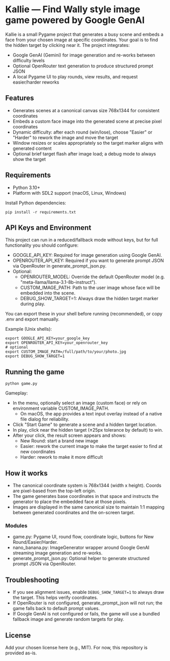 # Kallie — Find Wally style image game powered by Google GenAI

Kallie is a small Pygame project that generates a busy scene and embeds a face from your chosen image at specific coordinates. Your goal is to find the hidden target by clicking near it. The project integrates:
- Google GenAI (Gemini) for image generation and re-works between difficulty levels
- Optional OpenRouter text generation to produce structured prompt JSON
- A local Pygame UI to play rounds, view results, and request easier/harder reworks

## Features
- Generates scenes at a canonical canvas size 768x1344 for consistent coordinates
- Embeds a custom face image into the generated scene at precise pixel coordinates
- Dynamic difficulty: after each round (win/lose), choose "Easier" or "Harder" to rework the image and move the target
- Window resizes or scales appropriately so the target marker aligns with generated content
- Optional brief target flash after image load; a debug mode to always show the target

## Requirements
- Python 3.10+
- Platform with SDL2 support (macOS, Linux, Windows)

Install Python dependencies:

```
pip install -r requirements.txt
```

## API Keys and Environment
This project can run in a reduced/fallback mode without keys, but for full functionality you should configure:

- GOOGLE_API_KEY: Required for image generation using Google GenAI.
- OPENROUTER_API_KEY: Required if you want to generate prompt JSON via OpenRouter in generate_prompt_json.py.
- Optional:
  - OPENROUTER_MODEL: Override the default OpenRouter model (e.g. "meta-llama/llama-3.1-8b-instruct").
  - CUSTOM_IMAGE_PATH: Path to the user image whose face will be embedded into the scene.
  - DEBUG_SHOW_TARGET=1: Always draw the hidden target marker during play.

You can export these in your shell before running (recommended), or copy .env and export manually.

Example (Unix shells):
```
export GOOGLE_API_KEY=your_google_key
export OPENROUTER_API_KEY=your_openrouter_key
# optional
export CUSTOM_IMAGE_PATH=/full/path/to/your/photo.jpg
export DEBUG_SHOW_TARGET=1
```

## Running the game
```
python game.py
```

Gameplay:
- In the menu, optionally select an image (custom face) or rely on environment variable CUSTOM_IMAGE_PATH.
  - On macOS, the app provides a text input overlay instead of a native file dialog for reliability.
- Click "Start Game" to generate a scene and a hidden target location.
- In play, click near the hidden target (±25px tolerance by default) to win.
- After your click, the result screen appears and shows:
  - New Round: start a brand new image
  - Easier: rework the current image to make the target easier to find at new coordinates
  - Harder: rework to make it more difficult

## How it works
- The canonical coordinate system is 768x1344 (width x height). Coords are pixel-based from the top-left origin.
- The game generates base coordinates in that space and instructs the generator to place the embedded face at those pixels.
- Images are displayed in the same canonical size to maintain 1:1 mapping between generated coordinates and the on-screen target.

### Modules
- game.py: Pygame UI, round flow, coordinate logic, buttons for New Round/Easier/Harder.
- nano_banana.py: ImageGenerator wrapper around Google GenAI streaming image generation and re-works.
- generate_prompt_json.py: Optional helper to generate structured prompt JSON via OpenRouter.

## Troubleshooting
- If you see alignment issues, enable `DEBUG_SHOW_TARGET=1` to always draw the target. This helps verify coordinates.
- If OpenRouter is not configured, generate_prompt_json will not run; the game falls back to default prompt values.
- If Google GenAI is not configured or fails, the game will use a bundled fallback image and generate random targets for play.

## License
Add your chosen license here (e.g., MIT). For now, this repository is provided as-is.
